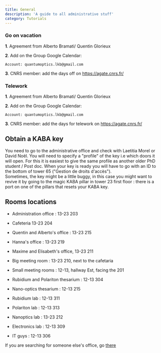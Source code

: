 ```yaml
---
title: General
description: 'A guide to all administrative stuff'
category: Tutorials
---
```


### Go on vacation

**1**. Agreement from Alberto Bramati/ Quentin Glorieux

**2**. Add on the Group Google Calendar:

    Account: quantumoptics.lkb@gmail.com


**3**. CNRS member: add the days off on https://agate.cnrs.fr/

### Telework

**1**. Agreement from Alberto Bramati/ Quentin Glorieux

**2**. Add on the Group Google Calendar:

    Account: quantumoptics.lkb@gmail.com


**3**. CNRS member: add the days for telework on https://agate.cnrs.fr/

## Obtain a KABA key

You need to go to the administrative office and check with Laetitia Morel or David Noël. You will need to specify a "profile" of the key i.e which doors it will open. For this it is easiest to give the same profile as another older PhD student / Post doc. When your key is ready you will have to go with an ID to the bottom of tower 65 ("Gestion de droits d'accès").\
Sometimes, the key might be a little buggy, in this case you might want to revive it by going to the magic KABA pillar in tower 23 first floor : there is a port on one of the pillars that resets your KABA key.

## Rooms locations

- Administration office : 13-23 203
- Cafeteria 13-23 204
  
- Quentin and Alberto's office : 13-23 215
- Hanna's office : 13-23 219
- Maxime and Elisabeth's office, 13-23 211
  
- Big meeting room : 13-23 210, next to the cafetaria
- Small meeting rooms : 12-13, hallway Est, facing the 201

- Rubidium and Polariton thesarium : 12-13 304
- Nano-optics thesarium : 12-13 215

- Rubidium lab : 12-13 311
- Polariton lab : 12-13 313
- Nanoptics lab : 13-23 212

- Electronics lab : 12-13 309
- IT guys : 12-13 306 

If you are searching for someone else's office, go [there](https://www.lkb.upmc.fr/annuaire/)
